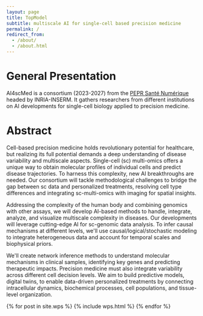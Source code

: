 ```yaml
---
layout: page
title: TopModel
subtitle: multiscale AI for single-cell based precision medicine
permalink: /
redirect_from:
  - /about/
  - /about.html
---
```


# General Presentation

AI4scMed is a consortium (2023-2027) from the [PEPR Santé Numérique](https://www.inria.fr/fr/pepr-sante-numerique-projets) headed by INRIA-INSERM. It gathers researchers from different institutions on AI developments for single-cell biology applied to precision medicine. 

# Abstract 

Cell-based precision medicine holds revolutionary potential for healthcare, but realizing its full potential demands a deep understanding of disease variability and multiscale aspects. Single-cell (sc) multi-omics offers a unique way to obtain molecular profiles of individual cells and predict disease trajectories. To harness this complexity, new AI breakthroughs are needed. Our consortium will tackle methodological challenges to bridge the gap between sc data and personalized treatments, resolving cell type differences and integrating sc-multi-omics with imaging for spatial insights.

Addressing the complexity of the human body and combining genomics with other assays, we will develop AI-based methods to handle, integrate, analyze, and visualize multiscale complexity in diseases. Our developments will leverage cutting-edge AI for sc-genomic data analysis. To infer causal mechanisms at different levels, we'll use causal/logical/stochastic modeling to integrate heterogeneous data and account for temporal scales and biophysical priors.

We'll create network inference methods to understand molecular mechanisms in clinical samples, identifying key genes and predicting therapeutic impacts. Precision medicine must also integrate variability across different cell decision levels. We aim to build predictive models, digital twins, to enable data-driven personalized treatments by connecting intracellular dynamics, biochemical processes, cell populations, and tissue-level organization.

{% for post in site.wps %}
    {% include wps.html %}
{% endfor %}

